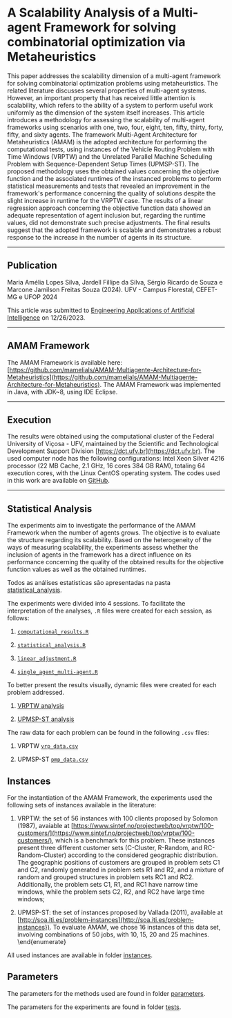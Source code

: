 # A Scalability Analysis of a Multi-agent Framework for solving combinatorial optimization via Metaheuristics

This paper addresses the scalability dimension of a multi-agent framework for solving combinatorial optimization problems using metaheuristics. The related literature discusses several properties of multi-agent systems. However, an important property that has received little attention is scalability, which refers to the ability of a system to perform useful work uniformly as the dimension of the system itself increases. This article introduces a methodology for assessing the scalability of multi-agent frameworks using scenarios with one, two, four, eight, ten, fifty, thirty, forty, fifty, and sixty agents. The framework Multi-Agent Architecture for Metaheuristics (AMAM) is the adopted architecture for performing the computational tests, using instances of the Vehicle Routing Problem with Time Windows (VRPTW) and the Unrelated Parallel Machine Scheduling Problem with Sequence-Dependent Setup Times (UPMSP-ST). The proposed methodology uses the obtained values concerning the objective function and the associated runtimes of the instanced problems to perform statistical measurements and tests that revealed an improvement in the framework's performance concerning the quality of solutions despite the slight increase in runtime for the VRPTW case. The results of a linear regression approach concerning the objective function data showed an adequate representation of agent inclusion but, regarding the runtime values, did not demonstrate such precise adjustments. The final results suggest that the adopted framework is scalable and demonstrates a robust response to the increase in the number of agents in its structure.

-------------------------------------------------------------------------------------------------------

## Publication

Maria Amélia Lopes Silva, Jardell Fillipe da Silva, Sérgio Ricardo de Souza e Marcone Jamilson Freitas Souza (2024). UFV - Campus Florestal, CEFET-MG e UFOP 2024

This article was submitted to [Engineering Applications of Artificial Intelligence](https://www.sciencedirect.com/journal/engineering-applications-of-artificial-intelligence) on 12/26/2023.

-------------------------------------------------------------------------------------------------------

## AMAM Framework

The AMAM Framework is available here: [https://github.com/mamelials/AMAM-Multiagente-Architecture-for-Metaheuristics](https://github.com/mamelials/AMAM-Multiagente-Architecture-for-Metaheuristics). The AMAM Framework was implemented in Java, with JDK~8, using IDE Eclipse.

-------------------------------------------------------------------------------------------------------

## Execution

The results were obtained using the computational cluster of the Federal University of Viçosa - UFV, maintained by the Scientific and Technological Development Support Division [https://dct.ufv.br](https://dct.ufv.br). The used computer node has the following configurations: Intel Xeon Silver 4216 processor (22 MB Cache, 2.1 GHz, 16 cores 384 GB RAM), totaling 64 execution cores, with the Linux CentOS operating system. The codes used in this work are available on [GitHub](https://github.com/jardelljfs/AMAM_Scalability).

-------------------------------------------------------------------------------------------------------

## Statistical Analysis

The experiments aim to investigate the performance of the AMAM Framework when the number of agents grows. The objective is to evaluate the structure regarding its scalability. Based on the heterogeneity of the ways of measuring scalability, the experiments assess whether the inclusion of agents in the framework has a direct influence on its performance concerning the quality of the obtained results for the objective function values as well as the obtained runtimes.

Todos as análises estatisticas são apresentadas na pasta [statistical_analysis](statistical_analysis).

The experiments were divided into 4 sessions. To facilitate the interpretation of the analyses, `.R` files were created for each session, as follows:

1. [`computational_results.R`](statistical_analysis/computational_results.R)

2. [`statistical_analysis.R`](statistical_analysis/statistical_analysis.R)

3. [`linear_adjustment.R`](statistical_analysis/linear_adjustment.R)

4. [`single_agent_multi-agent.R`](statistical_analysis/single_agent_multi-agent.R)

To better present the results visually, dynamic files were created for each problem addressed.

1. [VRPTW analysis](https://jardell-jfs.shinyapps.io/vrptw_analysis/)

2. [UPMSP-ST analysis](https://jardell-jfs.shinyapps.io/pmp_analysis/)

The raw data for each problem can be found in the following `.csv` files:

1. VRPTW [`vrp_data.csv`](statistical_analysis/vrp_data.csv)

2. UPMSP-ST [`pmp_data.csv`](statistical_analysis/pmp_data.csv)

## Instances

For the instantiation of the AMAM Framework, the experiments used the following sets of instances available in the literature:

1. VRPTW: the set of $56$ instances with $100$ clients proposed by Solomon (1987), avaiable at [https://www.sintef.no/projectweb/top/vrptw/100-customers/](https://www.sintef.no/projectweb/top/vrptw/100-customers/), which is a benchmark for this problem. These instances present three different customer sets (C-Cluster, R-Random, and RC-Random-Cluster) according to the considered geographic distribution. The geographic positions of customers are grouped in problem sets C1 and C2, randomly generated in problem sets R1 and R2, and a mixture of random and grouped structures in problem sets RC1 and RC2. Additionally, the problem sets C1, R1, and RC1 have narrow time windows, while the problem sets C2, R2, and RC2 have large time windows;

2. UPMSP-ST: the set of instances proposed by Vallada (2011), available at [http://soa.iti.es/problem-instances](http://soa.iti.es/problem-instances}). To evaluate AMAM, we chose $16$ instances of this data set, involving combinations of $50$ jobs, with $10$, $15$, $20$ and $25$ machines.
\end{enumerate}

All used instances are available in folder [instances](instances).

## Parameters

The parameters for the methods used are found in folder [parameters](parameters).

The parameters for the experiments are found in folder [tests](tests).
